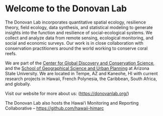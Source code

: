 # Welcome to the Donovan Lab

The Donovan Lab incorporates quantitative spatial ecology, resilience theory, field ecology, data synthesis, and statistical modeling to generate insights into the function and resilience of social-ecological systems. We collect and analyze data from remote sensing, ecological monitoring, and social and economic surveys. Our work is in close collaboration with conservation practitioners around the world working to conserve coral reefs.

We are part of the [Center for Global Discovery and Conservation Science](https://gdcs.asu.edu/), and the [School of Geographical Science and Urban Planning](https://sgsup.asu.edu/) at Arizona State University. We are located in Tempe, AZ and Kaneohe, HI with current research projects in Hawaii, French Polynesia, the Caribbean, South Africa, and globally. 

Visit our website for more about us: (https://donovanlab.org/)

The Donovan Lab also hosts the Hawai‘i Monitoring and Reporting Collaborative – https://github.com/hawaii-himarc
